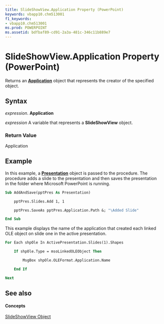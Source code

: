 ```yaml
---
title: SlideShowView.Application Property (PowerPoint)
keywords: vbapp10.chm513001
f1_keywords:
- vbapp10.chm513001
ms.prod: POWERPOINT
ms.assetid: bdfbaf89-cd91-2a3a-481c-346c11b889e7
---
```



# SlideShowView.Application Property (PowerPoint)

Returns an  **[Application](application-object-powerpoint.md)** object that represents the creator of the specified object.


## Syntax

 _expression_. **Application**

 _expression_ A variable that represents a **SlideShowView** object.


### Return Value

Application


## Example

In this example, a  **[Presentation](presentation-object-powerpoint.md)** object is passed to the procedure. The procedure adds a slide to the presentation and then saves the presentation in the folder where Microsoft PowerPoint is running.


```vb
Sub AddAndSave(pptPres As Presentation)

    pptPres.Slides.Add 1, 1

    pptPres.SaveAs pptPres.Application.Path &; "\Added Slide"

End Sub
```

This example displays the name of the application that created each linked OLE object on slide one in the active presentation.




```vb
For Each shpOle In ActivePresentation.Slides(1).Shapes

    If shpOle.Type = msoLinkedOLEObject Then

        MsgBox shpOle.OLEFormat.Application.Name

    End If

Next
```


## See also


#### Concepts


[SlideShowView Object](slideshowview-object-powerpoint.md)

